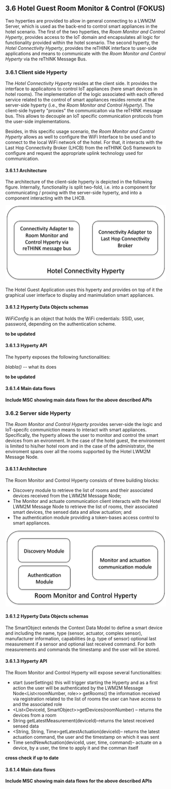 ## 3.6	Hotel Guest Room Monitor & Control (FOKUS)

Two hyperties are provided to allow in general connecting to a LWM2M Server, which is used as the back-end to control smart appliances in the hotel scenario.  The first of the two hyperties, the *Room Monitor and Control Hyperty*, provides access to the IoT domain and encapsulates all logic for functionality provided within the hotel scenario.  The second hyperty, the *Hotel Connectivity Hyperty*, provides the reTHINK interface to user-side applications and means to communicate with the *Room Monitor and Control Hyperty* via the reThINK Message Bus.



### 3.6.1 Client side Hyperty

The *Hotel Connectivity Hyperty* resides at the client side. It provides the interface to applicaitons to control IoT appliances (here smart devices in hotel rooms). The implementation of the logic associated with each offered service related to the control of smart appliances resides remote at the server-side hyperty (i.e., the *Room Monitor and Control Hyperty*). The client-side hyperty "proxies" the communicaiton via the reTHINK message bus. This allows to decouple an IoT specific communication protocols from the user-side implementations.

Besides, in this specific usage scenario, the *Room Monitor and Control Hyperty* allows as well to configure the WiFi Interface to be used and to connect to the local WiFi network of the hotel. For that, it interacts with the Last Hop Connectivity Broker (LHCB) from the reTHINK QoS framework to configure and request the appropriate uplink technology used for communication.

#### 3.6.1.1 Architecture

The architecture of the client-side hyperty is depicted in the following figure. Internally, functionality is split two-fold, i.e. into a component for communicating / proxing with the server-side hyperty, and into a component interacting with the LHCB.

![Hotel Connectivity Hyperty Architecture](./Hotel-Connectivity-Hyperty-Architecture.png)

The Hotel Guest Application uses this hyperty and provides on top of it the graphical user interface to display and manimulation smart appliances.

#### 3.6.1.2	Hyperty Data Objects schemas

*WiFiConfig* is an object that holds the WiFi credentials: SSID, user, password, depending on the authentication scheme.

**to be updated**

#### 3.6.1.3	Hyperty API

The hyperty exposes the following functionalities:

*blabla()*  -- what its does

**to be updated**

#### 3.6.1.4	Main data flows

**Include MSC showing main data flows for the above described APIs**


### 3.6.2 Server side Hyperty

The *Room Monitor and Control Hyperty* provides server-side the logic and IoT-specifc communiction means to interact with smart appliances. Specifically, the hyperty allows the user to monitor and control the smart devices from an evironment. In the case of the hotel guest, the environment is limited to his/her hotel room and in the case of the administrator, the enviroment spans over all the rooms supported by the Hotel LWM2M Message Node.

#### 3.6.1.1 Architecture

The Room Monitor and Control Hyperty consists of three building blocks:
  * Discovery module to retrieve the list of rooms and their associated devices received from the LWM2M Message Node;
  * The Monitor and actuate communication client  interacts with the Hotel LWM2M Message Node to retrieve the list of rooms, their associated smart devices, the sensed data and allow actuation; and
  * The authentication module providing a token-bases access control to smart appliances.

![Room Monitor and Control Hyperty Architecture](Room-Monitor-and-Control-Hyperty-Architecture.png)

#### 3.6.1.2	Hyperty Data Objects schemas

The SmartObject extends the Context Data Model to define a smart device and including the name, type (sensor, actuator, complex sensor), manufacturer information, capabilities (e.g. type of sensor) optional last measurement if a sensor and optional last received command. For both measurements and commands the timestamp and the user will be stored.

#### 3.6.1.3	Hyperty API

The Room Monitor and Control Hyperty will expose several functionalities:
  * start (userSettings) this will trigger starting the Hyperty and as a first action the user will be authenticated by the LWM2M Message Node<List<roomNumber, role>> getRooms() the information received via registration related to the list of rooms the user can have access to and the associated role
  * <List<DeviceId, SmartObject>>getDevices(roomNumber) – returns the devices from a room
  * String getLatestMeasurement(deviceId)–returns the latest received sensed data
  * <String, String, Time>getLatestActuation(deviceId)– returns the latest actuation command, the user and the timestamp on which it was sent
  * Time sendNewActuation(deviceId, user, time, command)– actuate on a device, by a user, the time to apply it and the comman itself

**cross check if up to date**

#### 3.6.1.4	Main data flows

**Include MSC showing main data flows for the above described APIs**

